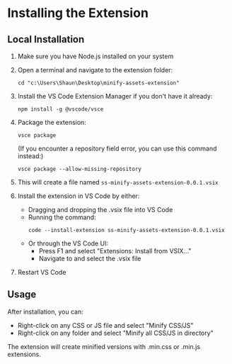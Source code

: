 # Installing the Extension

## Local Installation

1. Make sure you have Node.js installed on your system
2. Open a terminal and navigate to the extension folder:
   ```
   cd "c:\Users\Shaun\Desktop\minify-assets-extension"
   ```

3. Install the VS Code Extension Manager if you don't have it already:
   ```
   npm install -g @vscode/vsce
   ```

4. Package the extension:
   ```
   vsce package
   ```

   (If you encounter a repository field error, you can use this command instead:)
   ```
   vsce package --allow-missing-repository
   ```

5. This will create a file named `ss-minify-assets-extension-0.0.1.vsix`

6. Install the extension in VS Code by either:
   - Dragging and dropping the .vsix file into VS Code
   - Running the command:
     ```
     code --install-extension ss-minify-assets-extension-0.0.1.vsix
     ```
   - Or through the VS Code UI:
     - Press F1 and select "Extensions: Install from VSIX..."
     - Navigate to and select the .vsix file

7. Restart VS Code

## Usage

After installation, you can:
- Right-click on any CSS or JS file and select "Minify CSS/JS"
- Right-click on any folder and select "Minify all CSS/JS in directory"

The extension will create minified versions with .min.css or .min.js extensions.
